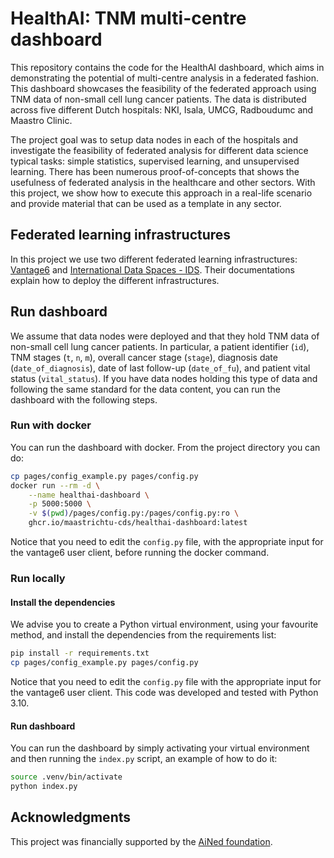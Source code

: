# HealthAI: TNM multi-centre dashboard

This repository contains the code for the HealthAI dashboard, which aims in 
demonstrating the potential of multi-centre analysis in a federated fashion. 
This dashboard showcases the feasibility of the federated approach using 
TNM data of non-small cell lung cancer patients. The data is distributed 
across five different Dutch hospitals: NKI, Isala, UMCG, Radboudumc and 
Maastro Clinic.

The project goal was to setup data nodes in each of the hospitals and 
investigate the feasibility of federated analysis for different data science 
typical tasks: simple statistics, supervised learning, and unsupervised 
learning. There has been numerous proof-of-concepts that shows the 
usefulness of federated analysis in the healthcare and other sectors. With 
this project, we show how to execute this approach in a real-life scenario 
and provide material that can be used as a template in any sector.

## Federated learning infrastructures

In this project we use two different federated learning infrastructures:
[Vantage6](https://vantage6.ai/) and 
[International Data Spaces - IDS](https://tno-tsg.gitlab.io/docs/overview/).
Their documentations explain how to deploy the different infrastructures.

## Run dashboard

We assume that data nodes were deployed and that they hold TNM data of 
non-small cell lung cancer patients. In particular, a patient identifier (`id`), 
TNM stages (`t`, `n`, `m`), overall cancer stage (`stage`), diagnosis date 
(`date_of_diagnosis`), date of last follow-up (`date_of_fu`), and patient vital 
status (`vital_status`). If you have data nodes holding this type of data and 
following the same standard for the data content, you can run the dashboard 
with the following steps.

### Run with docker

You can run the dashboard with docker. From the project directory you can do:

``` bash
cp pages/config_example.py pages/config.py
docker run --rm -d \
    --name healthai-dashboard \
    -p 5000:5000 \
    -v $(pwd)/pages/config.py:/pages/config.py:ro \
    ghcr.io/maastrichtu-cds/healthai-dashboard:latest
```

Notice that you need to edit the `config.py` file, with the appropriate input
for the vantage6 user client, before running the docker command. 

### Run locally

#### Install the dependencies

We advise you to create a Python virtual environment, using your favourite 
method, and install the dependencies from the requirements list:

``` bash
pip install -r requirements.txt 
cp pages/config_example.py pages/config.py
```

Notice that you need to edit the `config.py` file with the appropriate input
for the vantage6 user client. 
This code was developed and tested with Python 3.10.

#### Run dashboard

You can run the dashboard by simply activating your virtual environment and 
then running the `index.py` script, an example of how to do it:

``` bash
source .venv/bin/activate 
python index.py
```

## Acknowledgments

This project was financially supported by the 
[AiNed foundation](https://ained.nl/over-ained/).
